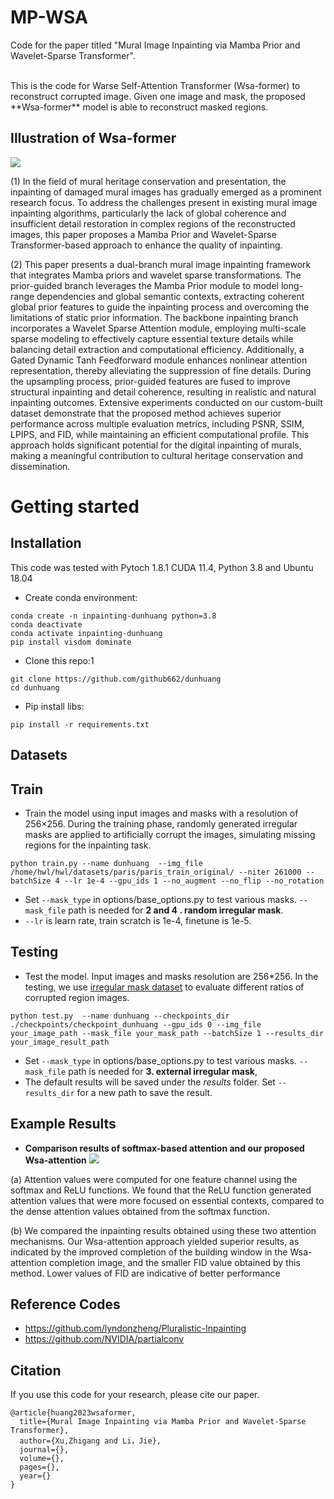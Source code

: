 # MP-WSA
Code for the paper titled "Mural Image Inpainting via Mamba Prior and Wavelet-Sparse Transformer".


<br>
This is the code for Warse Self-Attention Transformer (Wsa-former) to reconstruct corrupted image. Given one image and mask, the proposed **Wsa-former** model is able to reconstruct masked regions.

## Illustration of Wsa-former
![](https://github.com/huangwenwenlili/wsa-former/blob/main/images/wsa-former-architecture.png)

(1) In the field of mural heritage conservation and presentation, the inpainting of damaged mural images has gradually emerged as a prominent research focus. To address the challenges present in existing mural image inpainting algorithms, particularly the lack of global coherence and insufficient detail restoration in complex regions of the reconstructed images, this paper proposes a Mamba Prior and Wavelet-Sparse Transformer-based approach to enhance the quality of inpainting.

(2) This paper presents a dual-branch mural image inpainting framework that integrates Mamba priors and wavelet sparse transformations. The prior-guided branch leverages the Mamba Prior module to model long-range dependencies and global semantic contexts, extracting coherent global prior features to guide the inpainting process and overcoming the limitations of static prior information. The backbone inpainting branch incorporates a Wavelet Sparse Attention module, employing multi-scale sparse modeling to effectively capture essential texture details while balancing detail extraction and computational efficiency. Additionally, a Gated Dynamic Tanh Feedforward module enhances nonlinear attention representation, thereby alleviating the suppression of fine details. During the upsampling process, prior-guided features are fused to improve structural inpainting and detail coherence, resulting in realistic and natural inpainting outcomes. Extensive experiments conducted on our custom-built dataset demonstrate that the proposed method achieves superior performance across multiple evaluation metrics, including PSNR, SSIM, LPIPS, and FID, while maintaining an efficient computational profile. This approach holds significant potential for the digital inpainting of murals, making a meaningful contribution to cultural heritage conservation and dissemination.   


# Getting started  
## Installation
This code was tested with Pytoch 1.8.1 CUDA 11.4, Python 3.8 and Ubuntu 18.04
   
- Create conda environment:

```
conda create -n inpainting-dunhuang python=3.8
conda deactivate
conda activate inpainting-dunhuang 
pip install visdom dominate
```
- Clone this repo:1

```
git clone https://github.com/github662/dunhuang
cd dunhuang
```

- Pip install libs:

```
pip install -r requirements.txt
```

## Datasets


## Train
- Train the model using input images and masks with a resolution of 256×256. During the training phase, randomly generated irregular masks are applied to artificially corrupt the images, simulating missing regions for the inpainting task.
```
python train.py --name dunhuang  --img_file /home/hwl/hwl/datasets/paris/paris_train_original/ --niter 261000 --batchSize 4 --lr 1e-4 --gpu_ids 1 --no_augment --no_flip --no_rotation 
```
- Set ```--mask_type``` in options/base_options.py to test various masks. ```--mask_file``` path is needed for **2 and 4 . random irregular mask**.
- ```--lr``` is learn rate, train scratch is 1e-4, finetune is 1e-5.

## Testing

- Test the model. Input images and masks resolution are 256*256. In the testing, we use [irregular mask dataset](https://github.com/NVIDIA/partialconv) to evaluate different ratios of corrupted region images.

```
python test.py  --name dunhuang --checkpoints_dir ./checkpoints/checkpoint_dunhuang --gpu_ids 0 --img_file your_image_path --mask_file your_mask_path --batchSize 1 --results_dir your_image_result_path
```
- Set ```--mask_type``` in options/base_options.py to test various masks. ```--mask_file``` path is needed for **3. external irregular mask**,
- The default results will be saved under the *results* folder. Set ```--results_dir``` for a new path to save the result.


## Example Results
- **Comparison results of softmax-based attention and our proposed Wsa-attention**
![](https://github.com/huangwenwenlili/wsa-former/blob/main/images/wsa-intr.png)

(a) Attention values were computed for one feature channel using the softmax and ReLU functions. We found that the ReLU function generated attention values that were more focused on essential contexts, compared to the dense attention values obtained from the softmax function. 

(b) We compared the inpainting results obtained using these two attention mechanisms. Our Wsa-attention approach yielded superior results, as indicated by the improved completion of the building window in the Wsa-attention completion image, and the smaller FID value obtained by this method. Lower values of FID are indicative of better performance

## Reference Codes
- https://github.com/lyndonzheng/Pluralistic-Inpainting
- https://github.com/NVIDIA/partialconv

## Citation

If you use this code for your research, please cite our paper.

```
@article{huang2023wsaformer,
  title={Mural Image Inpainting via Mamba Prior and Wavelet-Sparse Transformer},
  author={Xu,Zhigang and Li，Jie},
  journal={},
  volume={},
  pages={},
  year={}
}
```
